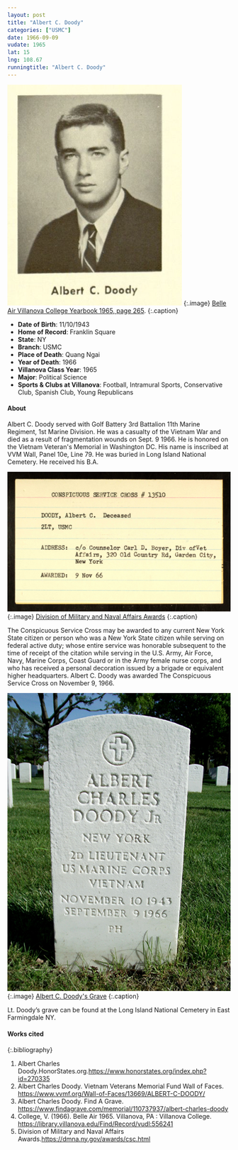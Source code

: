 ```yaml
---
layout: post
title: "Albert C. Doody"
categories: ["USMC"]
date: 1966-09-09
vudate: 1965
lat: 15
lng: 108.67
runningtitle: "Albert C. Doody"
---
```

![Albert C. Doody](images/albertc.doodybelleair.png)
   {:.image}
[Belle Air Villanova College Yearbook 1965, page 265](https://library.villanova.edu/Find/Record/vudl:556241).
  {:.caption}

* **Date of Birth**: 11/10/1943
* **Home of Record**: Franklin Square
* **State**: NY
* **Branch**: USMC
* **Place of Death**: Quang Ngai
* **Year of Death**: 1966
* **Villanova Class Year**: 1965
* **Major**: Political Science
* **Sports & Clubs at Villanova**: Football, Intramural Sports, Conservative Club, Spanish Club, Young Republicans

#### About

Albert C. Doody served with Golf Battery 3rd Battalion 11th Marine Regiment, 1st Marine Division. He was a casualty of the Vietnam War and died as a result of fragmentation wounds on Sept. 9 1966. He is honored on the Vietnam Veteran's Memorial in Washington DC. His name is inscribed at VVM Wall, Panel 10e, Line 79. He was buried in Long Island National Cemetery. He received his B.A.

![Medal](images/doodymedal.jpg)
   {:.image}
[Division of Military and Naval Affairs Awards](https://dmna.ny.gov/awards/csc.html)
  {:.caption}

The Conspicuous Service Cross may be awarded to any current New York State citizen or person who was a New York State citizen while serving on federal active duty; whose entire service was honorable subsequent to the time of receipt of the citation while serving in the U.S. Army, Air Force, Navy, Marine Corps, Coast Guard or in the Army female nurse corps, and who has received a personal decoration issued by a brigade or equivalent higher headquarters. Albert C. Doody was awarded The Conspicuous Service Cross on November 9, 1966.

![Albert C. Doody's Grave](images/doodygrave.jpg)
  {:.image}
[Albert C. Doody's Grave](https://www.findagrave.com/memorial/110737937/albert-charles-doody)
  {:.caption}

Lt. Doody’s grave can be found at the Long Island National Cemetery in East Farmingdale NY.

#### Works cited

{:.bibliography}
1. Albert Charles Doody.HonorStates.org.<https://www.honorstates.org/index.php?id=270335>
2. Albert Charles Doody. Vietnam Veterans Memorial Fund Wall of Faces. <https://www.vvmf.org/Wall-of-Faces/13669/ALBERT-C-DOODY/>
3. Albert Charles Doody. Find A Grave. <https://www.findagrave.com/memorial/110737937/albert-charles-doody>
3. College, V. (1966). Belle Air 1965. Villanova, PA : Villanova College. <https://library.villanova.edu/Find/Record/vudl:556241>
4. Division of Military and Naval Affairs Awards.<https://dmna.ny.gov/awards/csc.html>
